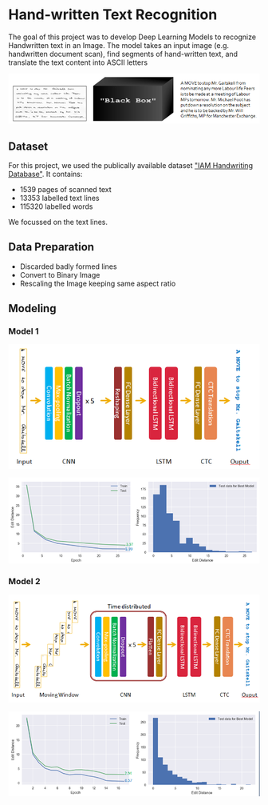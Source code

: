 # Hand-written Text Recognition

The goal of this project was to develop Deep Learning Models to recognize Handwritten text in an Image. The model takes an input image (e.g. handwritten document scan), find segments of hand-written text, and translate the text content into ASCII letters

![](Images/Image1.PNG)

## Dataset 

For this project, we used the publically available dataset ["IAM Handwriting Database"](http://www.fki.inf.unibe.ch/databases/iam-handwriting-database). It contains:

- 1539 pages of scanned text
- 13353 labelled text lines
- 115320 labelled words

We focussed on the text lines.

## Data Preparation

- Discarded badly formed lines
- Convert to Binary Image
- Rescaling the Image keeping same aspect ratio

## Modeling

### Model 1

![](Images/Model1.PNG)

![](Images/Model1_performance.PNG)

### Model 2

![](Images/Model2.PNG)

![](Images/Model2_performance.PNG)

